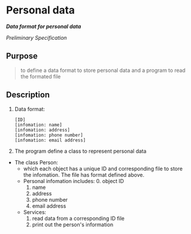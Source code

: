 
# Personal data

***Data format for personal data***

*Preliminary Specification*


## Purpose
> to define a data format to store personal data and a program to read the formated file


## Description
1. Data format:
	```
	[ID]
	[infomation: name]
	[infomation: address]
	[infomation: phone number]
	[infomation: email address]
	```

2. The program define a class to represent personal data 
- The class Person:
	- which each object has a unique ID and corresponding file to store the infomation. The file has format defined above.
	- Personal infomation includes:
		0. object ID
		1. name
		2. address
		3. phone number
		4. email address
	- Services:
		1. read data from a corresponding ID file
		2. print out the person's information 
